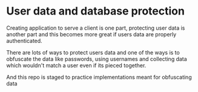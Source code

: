 # User data and database protection

Creating application to serve a client is one part, protecting user data is another part and this becomes more great if users data are properly authenticated.

There are lots of ways to protect users data and one of the ways is to obfuscate the data like passwords, using usernames and collecting data which wouldn't match a user even if its pieced together.

And this repo is staged to practice implementations meant for obfuscating data
